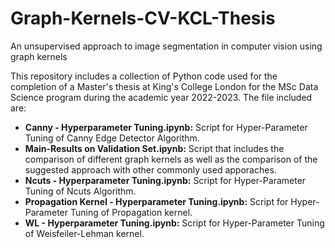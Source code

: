 # Graph-Kernels-CV-KCL-Thesis
An unsupervised approach to image segmentation in computer vision using graph kernels


This repository includes a collection of Python code used for the completion of a Master's thesis at King's College London for the MSc Data Science program during the academic year 2022-2023. The file included are:

- **Canny - Hyperparameter Tuning.ipynb:** Script for Hyper-Parameter Tuning of Canny Edge Detector Algorithm.
- **Main-Results on Validation Set.ipynb:** Script that includes the comparison of different graph kernels as well as the comparison of the suggested approach with 
other commonly used apporaches.
- **Ncuts - Hyperparameter Tuning.ipynb:** Script for Hyper-Parameter Tuning of Ncuts Algorithm.
- **Propagation Kernel - Hyperparameter Tuning.ipynb:** Script for Hyper-Parameter Tuning of Propagation kernel.
- **WL - Hyperparameter Tuning.ipynb:** Script for Hyper-Parameter Tuning of Weisfeiler-Lehman kernel.

